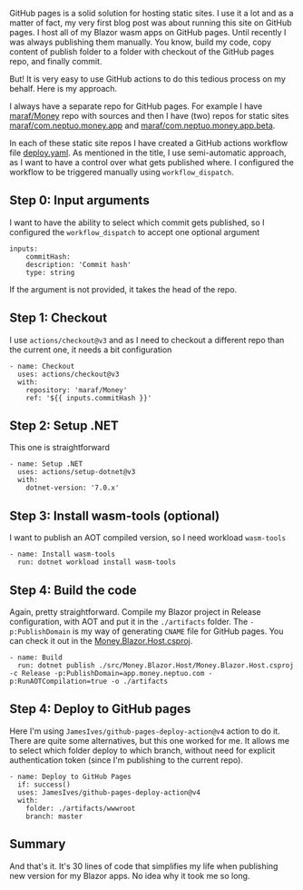 GitHub pages is a solid solution for hosting static sites. I use it a lot and as a matter of fact, my very first blog post was about running this site on GitHub pages. I host all of my Blazor wasm apps on GitHub pages. Until recently I was always publishing them manually. You know, build my code, copy content of publish folder to a folder with checkout of the GitHub pages repo, and finally commit.

But! It is very easy to use GitHub actions to do this tedious process on my behalf. Here is my approach.

I always have a separate repo for GitHub pages. For example I have [maraf/Money](https://github.com/maraf/Money) repo with sources and then I have (two) repos for static sites [maraf/com.neptuo.money.app](https://github.com/maraf/com.neptuo.money.app) and [maraf/com.neptuo.money.app.beta](https://github.com/maraf/com.neptuo.money.app.beta).

In each of these static site repos I have created a GitHub actions workflow file [deploy.yaml](https://github.com/maraf/com.neptuo.money.app/blob/master/.github/workflows/deploy.yml). As mentioned in the title, I use semi-automatic approach, as I want to have a control over what gets published where. I configured the workflow to be triggered manually using `workflow_dispatch`.

## Step 0: Input arguments
I want to have the ability to select which commit gets published, so I configured the `workflow_dispatch` to accept one optional argument

```
inputs:
    commitHash:
    description: 'Commit hash'
    type: string
```

If the argument is not provided, it takes the head of the repo. 

## Step 1: Checkout

I use `actions/checkout@v3` and as I need to checkout a different repo than the current one, it needs a bit configuration

```
- name: Checkout
  uses: actions/checkout@v3 
  with:
    repository: 'maraf/Money'
    ref: '${{ inputs.commitHash }}'
```

## Step 2: Setup .NET

This one is straightforward

```
- name: Setup .NET
  uses: actions/setup-dotnet@v3
  with:
    dotnet-version: '7.0.x'
```

## Step 3: Install wasm-tools (optional)

I want to publish an AOT compiled version, so I need workload `wasm-tools`

```
- name: Install wasm-tools
  run: dotnet workload install wasm-tools
```

## Step 4: Build the code

Again, pretty straightforward. Compile my Blazor project in Release configuration, with AOT and put it in the `./artifacts` folder. The `-p:PublishDomain` is my way of generating `CNAME` file for GitHub pages. You can check it out in the [Money.Blazor.Host.csproj](https://github.com/maraf/Money/blob/master/src/Money.Blazor.Host/Money.Blazor.Host.csproj#L49-L74).

```
- name: Build
  run: dotnet publish ./src/Money.Blazor.Host/Money.Blazor.Host.csproj -c Release -p:PublishDomain=app.money.neptuo.com -p:RunAOTCompilation=true -o ./artifacts
```

## Step 4: Deploy to GitHub pages

Here I'm using `JamesIves/github-pages-deploy-action@v4` action to do it. There are quite some alternatives, but this one worked for me. It allows me to select which folder deploy to which branch, without need for explicit authentication token (since I'm publishing to the current repo).

```
- name: Deploy to GitHub Pages
  if: success()
  uses: JamesIves/github-pages-deploy-action@v4
  with:
    folder: ./artifacts/wwwroot
    branch: master
```

## Summary

And that's it. It's 30 lines of code that simplifies my life when publishing new version for my Blazor apps. No idea why it took me so long.
